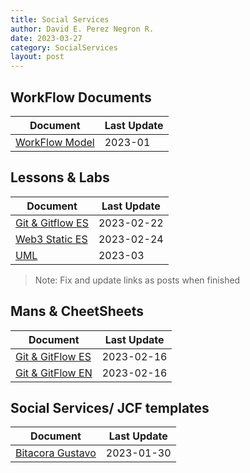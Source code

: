```yaml
---
title: Social Services
author: David E. Perez Negron R.
date: 2023-03-27
category: SocialServices
layout: post
---
```


## WorkFlow Documents

| Document | Last Update | 
| -------- | -------- |
| [WorkFlow Model](/socialserv/2023-03-27-socialServicesWorkFlowModel) | 2023-01 |

## Lessons & Labs

| Document | Last Update | 
| -------- | -------- |
| [Git & Gitflow ES](https://hackmd.io/DbzfZuFuSvauJT3-zhO5pg) | 2023-02-22 |
| [Web3 Static ES](https://hackmd.io/gbfcNdtPTNy4jz60-8Fqpw) | 2023-02-24 |
| [UML](https://hackmd.io/GPbCktdZQ-CulhYgddcHPw) | 2023-03 |

> Note: Fix and update links as posts when finished

## Mans & CheetSheets

| Document | Last Update |
| -------- | -------- |
| [Git & GitFlow ES](/socialserv/2023-03-15-gitflowCheetSheet_ES) |  2023-02-16 |
| [Git & GitFlow EN](/socialserv/2023-03-15-gitflowCheetSheet_EN) |  2023-02-16 |

## Social Services/ JCF templates 

| Document | Last Update |
| -------- | -------- |
| [Bitacora Gustavo](https://hackmd.io/vnhr3g1wT6Wg3wPvSQRdqg) | 2023-01-30|


